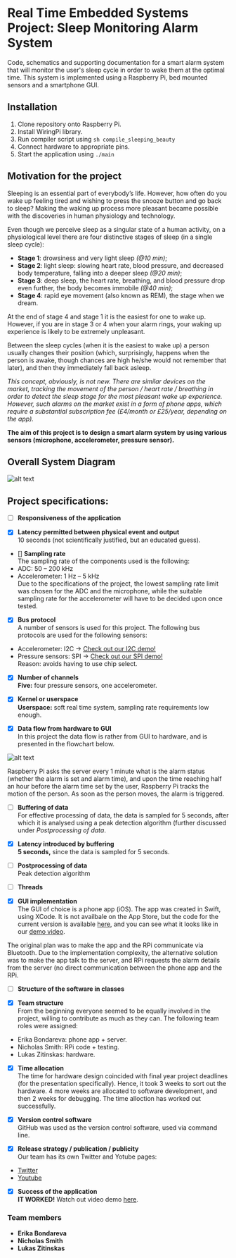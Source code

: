 # Real Time Embedded Systems Project: Sleep Monitoring Alarm System

Code, schematics and supporting documentation for a smart alarm system that will monitor the user's sleep cycle in order to wake them at the optimal time. This system is implemented using a Raspberry Pi, bed mounted sensors and a smartphone GUI.

## Installation

1. Clone repository onto Raspberry Pi.
2. Install WiringPi library.
3. Run compiler script using ```sh compile_sleeping_beauty```
4. Connect hardware to appropriate pins.
5. Start the application using ```./main```

## Motivation for the project

Sleeping is an essential part of everybody’s life. However, how often do you wake up feeling tired and wishing to press the snooze button and go back to sleep? Making the waking up process more pleasant became possible with the discoveries in human physiology and technology.

Even though we perceive sleep as a singular state of a human activity, on a physiological level there are four distinctive stages of sleep (in a single sleep cycle):
- **Stage 1**: drowsiness and very light sleep *(@10 min)*;
- **Stage 2**: light sleep: slowing heart rate, blood pressure, and decreased body temperature, falling into a deeper sleep *(@20 min)*;
- **Stage 3**: deep sleep, the heart rate, breathing, and blood pressure drop even further, the body becomes immobile *(@40 min)*;
- **Stage 4**: rapid eye movement (also known as REM), the stage when we dream.

At the end of stage 4 and stage 1 it is the easiest for one to wake up. However, if you are in stage 3 or 4 when your alarm rings, your waking up experience is likely to be extremely unpleasant. 

Between the sleep cycles (when it is the easiest to wake up) a person usually changes their position (which, surprisingly, happens when the person is awake, though chances are high he/she would not remember that later), and then they immediately fall back asleep.

*This concept, obviously, is not new. There are similar devices on the market, tracking the movement of the person / heart rate / breathing in order to detect the sleep stage for the most pleasant wake up experience. However, such alarms on the market exist in a form of phone apps, which require a substantial subscription fee (£4/month or £25/year, depending on the app).*

**The aim of this project is to design a smart alarm system by using various sensors (microphone, accelerometer, pressure sensor).**

## Overall System Diagram

![alt text](https://github.com/npes-95/sleeping-beauty/blob/master/media/diagram_renewed_2.png)

## Project specifications:

- [ ] **Responsiveness of the application** <br />

- [x] **Latency permitted between physical event and output** <br />
10 seconds (not scientifically justified, but an educated guess).

- [] **Sampling rate** <br />
The sampling rate of the components used is the following:
- ADC: 50 – 200 kHz
- Accelerometer: 1 Hz – 5 kHz <br />
Due to the specifications of the project, the lowest sampling rate limit was chosen for the ADC and the microphone, while the suitable sampling rate for the accelerometer will have to be decided upon once tested.

- [x] **Bus protocol** <br />
A number of sensors is used for this project. The following bus protocols are used for the following sensors:
- Accelerometer: I2C -> [Check out our I2C demo!](https://youtu.be/kbwUbBWLsfQ)
- Pressure sensors: SPI -> [Check out our SPI demo!](https://youtu.be/tLUy4hVlnH0)<br />
Reason: avoids having to use chip select.

- [x] **Number of channels** <br />
**Five:** four pressure sensors, one accelerometer.

- [x] **Kernel or userspace** <br />
**Userspace:** soft real time system, sampling rate requirements low enough.

- [x] **Data flow from hardware to GUI** <br />
In this project the data flow is rather from GUI to hardware, and is presented in the flowchart below.

![alt text](https://github.com/npes-95/sleeping-beauty/blob/master/media/RTEP_flowchart_App_Server_RPi.png)

Raspberry Pi asks the server every 1 minute what is the alarm status (whether the alarm is set and alarm time), and upon the time reaching half an hour before the alarm time set by the user, Raspberry Pi tracks the motion of the person. As soon as the person moves, the alarm is triggered.

- [ ] **Buffering of data** <br />
For effective processing of data, the data is sampled for 5 seconds, after which it is analysed using a peak detection algorithm (further discussed under *Postprocessing of data*.

- [x] **Latency introduced by buffering** <br />
**5 seconds,** since the data is sampled for 5 seconds.

- [ ] **Postprocessing of data** <br />
Peak detection algorithm

- [ ] **Threads** <br />


- [x] **GUI implementation** <br />
The GUI of choice is a phone app (iOS). The app was created  in Swift, using XCode. It is not availbale on the App Store, but the code for the current version is available [here](https://github.com/npes-95/sleeping-beauty/tree/master/app), and you can see what it looks like in our [demo video](). 

The original plan was to make the app and the RPi communicate via Bluetooth. Due to the implementation complexity, the alternative solution was to make the app talk to the server, and RPi requests the alarm details from the server (no direct communication between the phone app and the RPi.

- [ ] **Structure of the software in classes** <br />

- [x] **Team structure** <br />
From the beginning everyone seemed to be equally involved in the project, willing to contribute as much as they can. The following team roles were  assigned:
- Erika Bondareva: phone app + server.
- Nicholas Smith: RPi code + testing.
- Lukas Zitinskas: hardware.

- [x] **Time allocation** <br />
The time for hardware design coincided with final year project deadlines (for the presentation specifically). Hence, it took 3 weeks to sort out the hardware. 4 more weeks are allocated to software development, and then 2 weeks for debugging. The time alloction has worked out successfully.

- [x] **Version control software** <br />
GitHub was used as the version control software, used via command line.

- [x] **Release strategy / publication / publicity** <br />
Our team has its own Twitter and Yotube pages:
- [Twitter](https://twitter.com/SleepBeauty2018)
- [Youtube](https://www.youtube.com/channel/UCnenRGqD6ltJDOzgHJ9lT9g)

- [x] **Success of the application** <br />
**IT WORKED!**
Watch out video demo [here](https://youtu.be/f7Ah16N52p8).

### Team members
- **Erika Bondareva**
- **Nicholas Smith**
- **Lukas Zitinskas**
